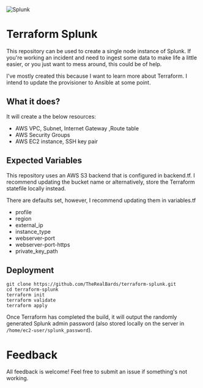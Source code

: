 ![](https://www.logolynx.com/images/logolynx/81/81ca623fa5dbc14b9076ffa9f1f2e11e.png "Splunk")
# Terraform Splunk

This repository can be used to create a single node instance of Splunk. If you're working an incident and need to ingest some data to make life a little easier, or you just want to mess around, this could be of help.

I've mostly created this because I want to learn more about Terraform. I intend to update the provisioner to Ansible at some point.

## What it does?

It will create a the below resources:

* AWS VPC, Subnet, Internet Gateway ,Route table
* AWS Security Groups
* AWS EC2 instance, SSH key pair

## Expected Variables

This repository uses an AWS S3 backend that is configured in backend.tf. I recommend updating the bucket name or alternatively, store the Terraform statefile locally instead.

There are defaults set, however, I recommend updating them in variables.tf

* profile
* region
* external_ip
* instance_type
* webserver-port
* webserver-port-https
* private_key_path

## Deployment

```
git clone https://github.com/TheRealBards/terraform-splunk.git
cd terraform-splunk
terraform init
terraform validate
terraform apply
```

Once Terraform has completed the build, it will output the randomly generated Splunk admin password (also stored locally on the server in `/home/ec2-user/splunk_password`).

# Feedback

All feedback is welcome! Feel free to submit an issue if something's not working.